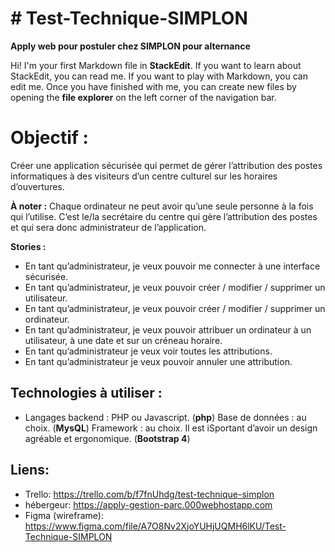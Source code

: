 # # Test-Technique-SIMPLON
**Apply web pour postuler chez SIMPLON pour alternance**

Hi! I'm your first Markdown file in **StackEdit**. If you want to learn about StackEdit, you can read me. If you want to play with Markdown, you can edit me. Once you have finished with me, you can create new files by opening the **file explorer** on the left corner of the navigation bar.


# Objectif :

Créer une application sécurisée qui permet de gérer l’attribution des postes informatiques à des
visiteurs d’un centre culturel sur les horaires d’ouvertures.

**À noter :**
Chaque ordinateur ne peut avoir qu’une seule personne à la fois qui l’utilise.
C’est le/la secrétaire du centre qui gère l’attribution des postes et qui sera donc administrateur de l’application.

**Stories :**

- En tant qu’administrateur, je veux pouvoir me connecter à une interface sécurisée.
- En tant qu’administrateur, je veux pouvoir créer / modifier / supprimer un utilisateur.
- En tant qu’administrateur, je veux pouvoir créer / modifier / supprimer un ordinateur.
- En tant qu’administrateur, je veux pouvoir attribuer un ordinateur à un utilisateur, à une date et sur un créneau horaire.
- En tant qu’administrateur je veux voir toutes les attributions.
- En tant qu’administrateur je veux pouvoir annuler une attribution.


## Technologies à utiliser :

- Langages backend : PHP ou Javascript. (**php**)
Base de données : au choix. (**MysQL**)
Framework : au choix. Il est iSportant d’avoir un design agréable et ergonomique. (**Bootstrap 4**)

## Liens:

- Trello: https://trello.com/b/f7fnUhdg/test-technique-simplon
- hébergeur: https://apply-gestion-parc.000webhostapp.com
- Figma (wireframe): https://www.figma.com/file/A7O8Nv2XjoYUHjUQMH6lKU/Test-Technique-SIMPLON


```

